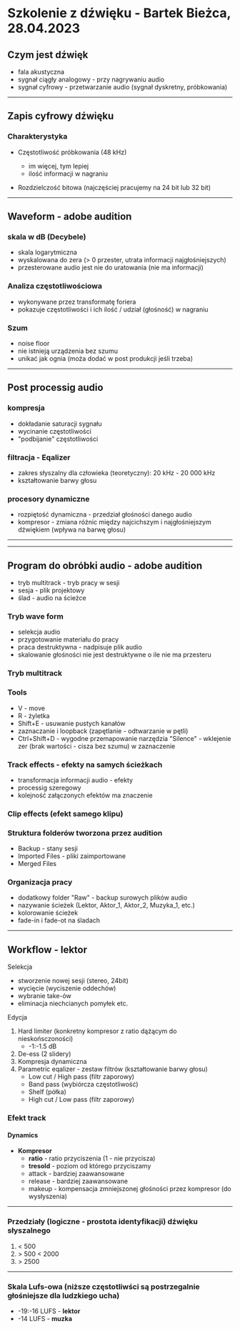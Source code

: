 # Szkolenie z dźwięku - Bartek Bieżca, 28.04.2023

## Czym jest dźwięk

* fala akustyczna
* sygnał ciągły analogowy - przy nagrywaniu audio
* sygnał cyfrowy - przetwarzanie audio (sygnał dyskretny, próbkowania)

---

## Zapis cyfrowy dźwięku

### Charakterystyka

* Częstotliwość próbkowania (48 kHz)
  * im więcej, tym lepiej
  * ilość informacji w nagraniu

* Rozdzielczość bitowa (najczęściej pracujemy na 24 bit lub 32 bit)

---

## Waveform - adobe audition

### skala w dB (Decybele)

* skala logarytmiczna
* wyskalowana do zera (> 0 przester, utrata informacji najgłośniejszych)
* przesterowane audio jest nie do uratowania (nie ma informacji)

### Analiza częstotliwościowa

* wykonywane przez transformatę foriera
* pokazuje częstotliwości i ich ilość / udział (głośność) w nagraniu

### Szum

* noise floor
* nie istnieją urządzenia bez szumu
* unikać jak ognia (moża dodać w post produkcji jeśli trzeba)

---

## Post processig audio

### kompresja

* dokładanie saturacji sygnału
* wycinanie częstotliwości
* "podbijanie" częstotliwości

### filtracja - Eqalizer

* zakres słyszalny dla człowieka (teoretyczny): 20 kHz - 20 000 kHz
* kształtowanie barwy głosu

### procesory dynamiczne

* rozpiętość dynamiczna - przedział głośności danego audio
* kompresor - zmiana różnic między najcichszym i najgłośniejszym dźwiękiem (wpływa na barwę głosu)

---
---

## **Program do obróbki audio - adobe audition**

* tryb multitrack - tryb pracy w sesji
* sesja - plik projektowy
* ślad - audio na ścieżce

### Tryb wave form

* selekcja audio
* przygotowanie materiału do pracy
* praca destruktywna - nadpisuje plik audio
* skalowanie głośności nie jest destruktywne o ile nie ma przesteru

### Tryb multitrack

### Tools

* V - move
* R - żyletka
* Shift+E - usuwanie pustych kanałów
* zaznaczanie i loopback (zapętlanie - odtwarzanie w pętli)
* Ctrl+Shift+D - wygodne przemapowanie narzędzia "Silence" - wklejenie zer (brak wartości - cisza bez szumu) w zaznaczenie

### Track effects - efekty na samych ścieżkach

* transformacja informacji audio - efekty
* processig szeregowy
* kolejność załączonych efektów ma znaczenie

### Clip effects (efekt samego klipu)

### Struktura folderów tworzona przez audition

* Backup - stany sesji
* Imported Files - pliki zaimportowane
* Merged Files

### Organizacja pracy

* dodatkowy folder "Raw" - backup surowych plików audio
* nazywanie ścieżek (Lektor, Aktor_1, Aktor_2, Muzyka_1, etc.)
* kolorowanie ścieżek
* fade-in i fade-ot na śladach

---

## **Workflow - lektor**

Selekcja

* stworzenie nowej sesji (stereo, 24bit)
* wycięcie (wyciszenie oddechów)
* wybranie take-ów
* eliminacja niechcianych pomyłek etc.

Edycja

1. Hard limiter (konkretny kompresor z ratio dążącym do nieskońsczoności)
   * -1:-1.5 dB
2. De-ess (2 slidery)
3. Kompresja dynamiczna
4. Parametric eqalizer - zestaw filtrów (kształtowanie barwy głosu)
   * Low cut / High pass (filtr zaporowy)
   * Band pass (wybiórcza częstotliwość)
   * Shelf (półka)
   * High cut / Low pass (filtr zaporowy)

### Efekt track

#### Dynamics

* **Kompresor**
  * **ratio** - ratio przyciszenia (1 - nie przycisza)
  * **tresold** - poziom od którego przyciszamy
  * attack - bardziej zaawansowane
  * release - bardziej zaawansowane
  * makeup - kompensacja zmniejszonej głośności przez kompresor (do wysłyszenia)

---

### Przedziały (logiczne - prostota identyfikacji) dźwięku słyszalnego

1. < 500
2. \> 500 < 2000
3. \> 2500

---

### Skala Lufs-owa (niższe częstotliwści są postrzegalnie głośniejsze dla ludzkiego ucha)

* -19:-16 LUFS - **lektor**
* -14 LUFS - **muzka**
